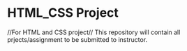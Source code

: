 # HTML_CSS Project
 //For HTML and CSS project//
This repository will contain all prjects/assignment to be submitted to instructor. 
